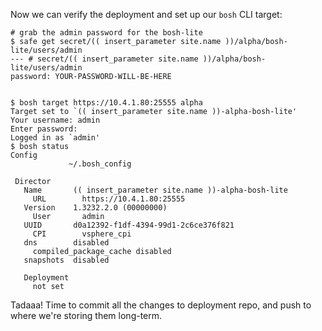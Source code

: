 Now we can verify the deployment and set up our `bosh` CLI target:

```
# grab the admin password for the bosh-lite
$ safe get secret/(( insert_parameter site.name ))/alpha/bosh-lite/users/admin
--- # secret/(( insert_parameter site.name ))/alpha/bosh-lite/users/admin
password: YOUR-PASSWORD-WILL-BE-HERE


$ bosh target https://10.4.1.80:25555 alpha
Target set to `(( insert_parameter site.name ))-alpha-bosh-lite'
Your username: admin
Enter password:
Logged in as `admin'
$ bosh status
Config
             ~/.bosh_config

 Director
   Name       (( insert_parameter site.name ))-alpha-bosh-lite
     URL        https://10.4.1.80:25555
   Version    1.3232.2.0 (00000000)
     User       admin
   UUID       d0a12392-f1df-4394-99d1-2c6ce376f821
     CPI        vsphere_cpi
   dns        disabled
     compiled_package_cache disabled
   snapshots  disabled

   Deployment
     not set
```

Tadaaa! Time to commit all the changes to deployment repo, and push to where we're storing
them long-term.
